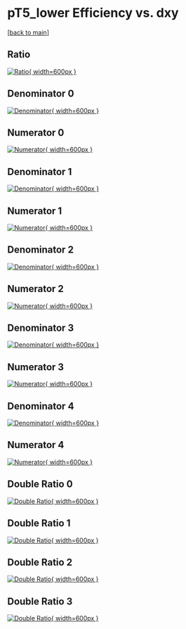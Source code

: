 # pT5_lower Efficiency vs. dxy

[[back to main](./)]



## Ratio

[![Ratio](../mtv/var/pT5_lower_xtr_0_1_eff_dxy.png){ width=600px }](../mtv/var/pT5_lower_xtr_0_1_eff_dxy.pdf)

## Denominator 0

[![Denominator](../mtv/den/pT5_lower_xtr_0_1_eff_dxy_den0.png){ width=600px }](../mtv/den/pT5_lower_xtr_0_1_eff_dxy_den0.pdf)

## Numerator 0

[![Numerator](../mtv/num/pT5_lower_xtr_0_1_eff_dxy_num0.png){ width=600px }](../mtv/num/pT5_lower_xtr_0_1_eff_dxy_num0.pdf)

## Denominator 1

[![Denominator](../mtv/den/pT5_lower_xtr_0_1_eff_dxy_den1.png){ width=600px }](../mtv/den/pT5_lower_xtr_0_1_eff_dxy_den1.pdf)

## Numerator 1

[![Numerator](../mtv/num/pT5_lower_xtr_0_1_eff_dxy_num1.png){ width=600px }](../mtv/num/pT5_lower_xtr_0_1_eff_dxy_num1.pdf)

## Denominator 2

[![Denominator](../mtv/den/pT5_lower_xtr_0_1_eff_dxy_den2.png){ width=600px }](../mtv/den/pT5_lower_xtr_0_1_eff_dxy_den2.pdf)

## Numerator 2

[![Numerator](../mtv/num/pT5_lower_xtr_0_1_eff_dxy_num2.png){ width=600px }](../mtv/num/pT5_lower_xtr_0_1_eff_dxy_num2.pdf)

## Denominator 3

[![Denominator](../mtv/den/pT5_lower_xtr_0_1_eff_dxy_den3.png){ width=600px }](../mtv/den/pT5_lower_xtr_0_1_eff_dxy_den3.pdf)

## Numerator 3

[![Numerator](../mtv/num/pT5_lower_xtr_0_1_eff_dxy_num3.png){ width=600px }](../mtv/num/pT5_lower_xtr_0_1_eff_dxy_num3.pdf)

## Denominator 4

[![Denominator](../mtv/den/pT5_lower_xtr_0_1_eff_dxy_den4.png){ width=600px }](../mtv/den/pT5_lower_xtr_0_1_eff_dxy_den4.pdf)

## Numerator 4

[![Numerator](../mtv/num/pT5_lower_xtr_0_1_eff_dxy_num4.png){ width=600px }](../mtv/num/pT5_lower_xtr_0_1_eff_dxy_num4.pdf)

## Double Ratio 0

[![Double Ratio](../mtv/ratio/pT5_lower_xtr_0_1_eff_dxy_ratio0.png){ width=600px }](../mtv/ratio/pT5_lower_xtr_0_1_eff_dxy_ratio0.pdf)

## Double Ratio 1

[![Double Ratio](../mtv/ratio/pT5_lower_xtr_0_1_eff_dxy_ratio1.png){ width=600px }](../mtv/ratio/pT5_lower_xtr_0_1_eff_dxy_ratio1.pdf)

## Double Ratio 2

[![Double Ratio](../mtv/ratio/pT5_lower_xtr_0_1_eff_dxy_ratio2.png){ width=600px }](../mtv/ratio/pT5_lower_xtr_0_1_eff_dxy_ratio2.pdf)

## Double Ratio 3

[![Double Ratio](../mtv/ratio/pT5_lower_xtr_0_1_eff_dxy_ratio3.png){ width=600px }](../mtv/ratio/pT5_lower_xtr_0_1_eff_dxy_ratio3.pdf)

